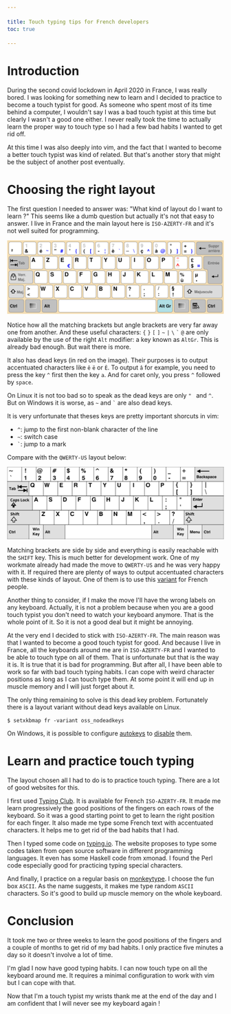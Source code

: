 ```yaml
---

title: Touch typing tips for French developers
toc: true

---
```


# Introduction

During the second covid lockdown in April 2020 in France, I was really bored.
I was looking for something new to learn and I decided to practice to become a
touch typist for good. As someone who spent most of its time behind a computer,
I wouldn't say I was a bad touch typist at this time but clearly I wasn't a
good one either. I never really took the time to actually learn the proper way
to touch type so I had a few bad habits I wanted to get rid off.

At this time I was also deeply into vim, and the fact that I wanted to become a
better touch typist was kind of related. But that's another story that might be
the subject of another post eventually.

# Choosing the right layout

The first question I needed to answer was: "What kind of layout do I want to
learn ?" This seems like a dumb question but actually it's not that easy to
answer. I live in France and the main layout here is `ISO-AZERTY-FR` and it's
not well suited for programming.

![](/images/KB_France.svg "ISO-AZERTY-FR")

Notice how all the matching brackets but angle brackets are very far away one
from another. And these useful characters: `{` `}` `[` `]` `~` `|` `\` `` ` ``
`@` are only available by the use of the right `Alt` modifier: a key known as
`AltGr`. This is already bad enough. But wait there is more.

It also has dead keys (in red on the image). Their purposes is to output
accentuated characters like `ê` `ë` or `È`. To output `â` for example, you need
to press the key `^` first then the key `a`. And for caret only, you press `^`
followed by `space`.

On Linux it is not too bad so to speak as the dead keys are only `" ` and `^`.
But on Windows it is worse, as `~` and `` ` `` are also dead keys.

It is very unfortunate that theses keys are pretty important shorcuts in vim:

* `^`: jump to the first non-blank character of the line
* `~`: switch case
* `` ` ``: jump to a mark

Compare with the `QWERTY-US` layout below:

![](/images/KB_United_States.svg "QWERTY-US")

Matching brackets are side by side and everything is easily reachable with the
`SHIFT` key. This is much better for development work. One of my workmate
already had made the move to `QWERTY-US` and he was very happy with it. If
required there are plenty of ways to output accentuated characters with these
kinds of layout. One of them is to use this
[variant](http://marin.jb.free.fr/qwerty-fr/) for French people.

Another thing to consider, if I make the move I'll have the wrong labels on any
keyboard. Actually, it is not a problem because when you are a good touch
typist you don't need to watch your keyboard anymore. That is the whole point
of it. So it is not a good deal but it might be annoying.

At the very end I decided to stick with `ISO-AZERTY-FR`. The main reason was
that I wanted to become a good touch typist for good. And because I live in
France, all the keyboards around me are in `ISO-AZERTY-FR` and I wanted to be
able to touch type on all of them. That is unfortunate but that is the way it
is. It is true that it is bad for programming. But after all, I have been able
to work so far with bad touch typing habits. I can cope with weird character
positions as long as I can touch type them. At some point it will end up in
muscle memory and I will just forget about it.

The only thing remaining to solve is this dead key problem. Fortunately there
is a layout variant without dead keys available on Linux.

```console
$ setxkbmap fr -variant oss_nodeadkeys
```

On Windows, it is possible to configure [autokeys](https://www.autohotkey.com/)
to
[disable](https://github.com/jecaro/dotfiles/blob/3adf0514d2c234f7d4adcaf43e428cb540115416/autokey/vim_keys.ahk)
them.

# Learn and practice touch typing

The layout chosen all I had to do is to practice touch typing. There are a lot
of good websites for this.

I first used [Typing Club](https://www.typingclub.com/). It is available for
French `ISO-AZERTY-FR`. It made me learn progressively the good positions of
the fingers on each rows of the keyboard. So it was a good starting point to
get to learn the right position for each finger. It also made me type some
French text with accentuated characters. It helps me to get rid of the bad
habits that I had.

Then I typed some code on [typing.io](https://typing.io/). The website proposes
to type some codes taken from open source software in different programming
languages. It even has some Haskell code from xmonad. I found the Perl code
especially good for practicing typing special characters.

And finally, I practice on a regular basis on
[monkeytype](https://monkeytype.com/). I choose the fun box `ASCII`. As the
name suggests, it makes me type random `ASCII` characters. So it's good to
build up muscle memory on the whole keyboard.

# Conclusion

It took me two or three weeks to learn the good positions of the fingers and a
couple of months to get rid of my bad habits. I only practice five minutes a
day so it doesn't involve a lot of time.

I'm glad I now have good typing habits. I can now touch type on all the
keyboard around me. It requires a minimal configuration to work with vim but I
can cope with that.

Now that I'm a touch typist my wrists thank me at the end of the day and I am
confident that I will never see my keyboard again !
